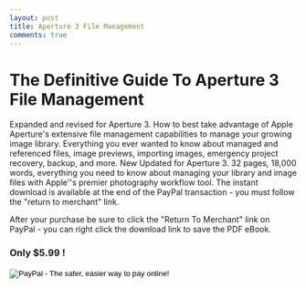```yaml
---
layout: post
title: Aperture 3 File Management
comments: true
---
```

<h1>The Definitive Guide To Aperture 3 File Management</h1>
Expanded and revised for Aperture 3. How to best take advantage of Apple Aperture's extensive file management capabilities to manage your growing image library. Everything you ever wanted to know about managed and referenced files, image previews, importing images, emergency project recovery, backup, and more. New Updated for Aperture 3. 32 pages, 18,000 words, everything you need to know about managing your library and image files with Apple''s premier photography workflow tool. The instant download is available at the end of the PayPal transaction - you must follow the "return to merchant" link.

After your purchase be sure to click the "Return To Merchant" link on PayPal - you can right click the download link to save the PDF eBook.
<h3>Only $5.99 !</h3>
<form action="https://www.paypal.com/cgi-bin/webscr" method="post">
<input type="hidden" name="cmd" value="_s-xclick">
<input type="hidden" name="hosted_button_id" value="L2UM6XXAKTVYU">
<input type="image" src="https://www.paypal.com/en_US/i/btn/btn_buynowCC_LG.gif" border="0" name="submit" alt="PayPal - The safer, easier way to pay online!">
<img alt="" border="0" src="https://www.paypal.com/en_US/i/scr/pixel.gif" width="1" height="1">
</form>

